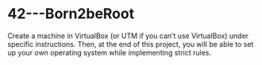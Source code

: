 # 42---Born2beRoot
Create a machine in VirtualBox (or UTM if you can’t use VirtualBox) under specific instructions. Then, at the end of this project, you will be able to set up your own operating system while implementing strict rules.
